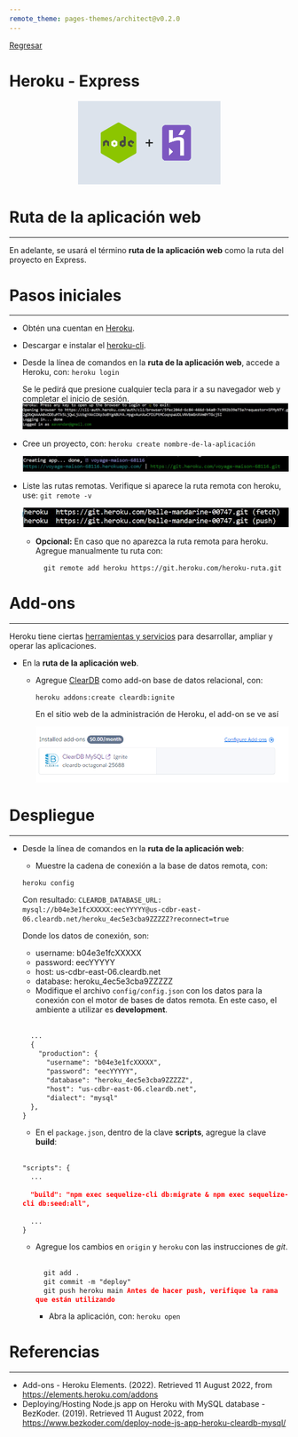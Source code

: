 ```yaml
---
remote_theme: pages-themes/architect@v0.2.0
---
```


[Regresar](/DAWM/)

Heroku - Express
================

  <p align="center">
    <img width="257" height="150" src="imagenes/heroku_express.webp">
  </p>

Ruta de la aplicación web
=========================

* * *

En adelante, se usará el término **ruta de la aplicación web** como la ruta del proyecto en Express.


Pasos iniciales
===============

* * *

* Obtén una cuentan en [Heroku](https://signup.heroku.com/login).
* Descargar e instalar el [heroku-cli](https://devcenter.heroku.com/articles/heroku-cli#download-and-install).
* Desde la línea de comandos en la **ruta de la aplicación web**, accede a Heroku, con: ```heroku login```

    Se le pedirá que presione cualquier tecla para ir a su navegador web y completar el inicio de sesión.
    ![logindone.jpg](./imagenes/logindone.JPG)

* Cree un proyecto, con: ```heroku create nombre-de-la-aplicación```

    ![created-1](./imagenes/created-1.JPG)

* Liste las rutas remotas. Verifique si aparece la ruta remota con heroku, use: ```git remote -v```

    ![remoteurls](./imagenes/remoteurls.JPG)

  + **Opcional:** En caso que no aparezca la ruta remota para heroku. Agregue manualmente tu ruta con: 
    
    ```
      git remote add heroku https://git.heroku.com/heroku-ruta.git
    ```


Add-ons
======

* * *

Heroku tiene ciertas [herramientas y servicios](https://elements.heroku.com/addons) para desarrollar, ampliar y operar las aplicaciones.

* En la **ruta de la aplicación web**. 
  
  + Agregue [ClearDB](https://elements.heroku.com/addons/cleardb) como add-on base de datos relacional, con:

    ```
    heroku addons:create cleardb:ignite
    ```
    
    En el sitio web de la administración de Heroku, el add-on se ve así

    <p align="center">
      <img src="imagenes/cleardb.png">
    </p>


Despliegue 
==========

* * *

* Desde la línea de comandos en la **ruta de la aplicación web**:

  + Muestre la cadena de conexión a la base de datos remota, con:
    
  ```
  heroku config 
  ```

  Con resultado: `CLEARDB_DATABASE_URL: mysql://b04e3e1fcXXXXX:eecYYYYY@us-cdbr-east-06.cleardb.net/heroku_4ec5e3cba9ZZZZZ?reconnect=true`

  Donde los datos de conexión, son:

  - username: b04e3e1fcXXXXX
  - password: eecYYYYY
  - host: us-cdbr-east-06.cleardb.net
  - database: heroku_4ec5e3cba9ZZZZZ

  + Modifique el archivo `config/config.json` con los datos para la conexión con el motor de bases de datos remota. En este caso, el ambiente a utilizar es **development**.

  <pre><code>
    ...
    {
      "production": {
        "username": "b04e3e1fcXXXXX",
        "password": "eecYYYYY",
        "database": "heroku_4ec5e3cba9ZZZZZ",
        "host": "us-cdbr-east-06.cleardb.net",
        "dialect": "mysql"
    },
  }
  </code></pre>

  * En el `package.json`, dentro de la clave **scripts**, agregue la clave **build**:

  <pre><code>
  "scripts": {  
    ...
    <b style="color:red">
    "build": "npm exec sequelize-cli db:migrate & npm exec sequelize-cli db:seed:all", 
    </b>
    ...
  }  
  </code></pre>  

  + Agregue los cambios en `origin` y `heroku` con las instrucciones de *git*.

    <pre><code>
      git add .
      git commit -m "deploy"
      git push heroku main <b style="color: red">Antes de hacer push, verifique la rama que están utilizando</b>
    </code></pre>

    - Abra la aplicación, con: ```heroku open```


Referencias 
===========

* * *

* Add-ons - Heroku Elements. (2022). Retrieved 11 August 2022, from https://elements.heroku.com/addons
* Deploying/Hosting Node.js app on Heroku with MySQL database - BezKoder. (2019). Retrieved 11 August 2022, from https://www.bezkoder.com/deploy-node-js-app-heroku-cleardb-mysql/